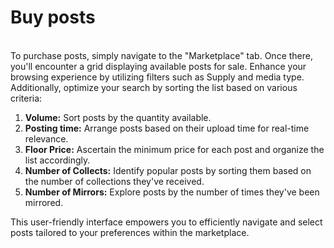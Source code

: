 # Buy posts

\
To purchase posts, simply navigate to the "Marketplace" tab. Once there, you'll encounter a grid displaying available posts for sale. Enhance your browsing experience by utilizing filters such as Supply and media type. Additionally, optimize your search by sorting the list based on various criteria:

1. **Volume:** Sort posts by the quantity available.
2. **Posting time:** Arrange posts based on their upload time for real-time relevance.
3. **Floor Price:** Ascertain the minimum price for each post and organize the list accordingly.
4. **Number of Collects:** Identify popular posts by sorting them based on the number of collections they've received.
5. **Number of Mirrors:** Explore posts by the number of times they've been mirrored.

This user-friendly interface empowers you to efficiently navigate and select posts tailored to your preferences within the marketplace.
